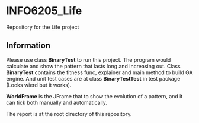 # INFO6205_Life
Repository for the Life project

## Information
Please use class **BinaryTest** to run this project. The program would calculate and show the pattern that lasts long and increasing out. Class **BinaryTest** contains the fitness func, explainer and main method to build GA engine. And unit test cases are at class **BinaryTestTest** in test package (Looks wierd but it works).

**WorldFrame** is the JFrame that to show the evolution of a pattern, and it can tick both manually and automatically. 

The report is at the root directory of this repository.